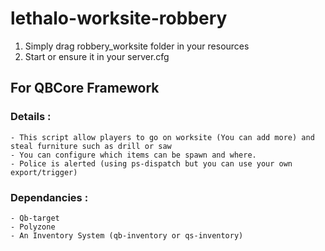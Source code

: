 # lethalo-worksite-robbery

1. Simply drag robbery_worksite folder in your resources
2. Start or ensure it in your server.cfg

## For QBCore Framework

### Details :
```
- This script allow players to go on worksite (You can add more) and steal furniture such as drill or saw
- You can configure which items can be spawn and where.
- Police is alerted (using ps-dispatch but you can use your own export/trigger)
```

### Dependancies : 
```
- Qb-target
- Polyzone
- An Inventory System (qb-inventory or qs-inventory)
```
